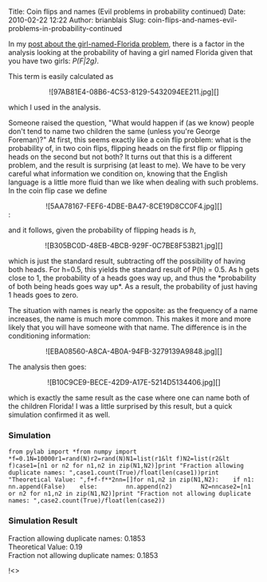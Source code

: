 Title: Coin flips and names (Evil problems in probability continued)
Date: 2010-02-22 12:22
Author: brianblais
Slug: coin-flips-and-names-evil-problems-in-probability-continued

In my [post about the girl-named-Florida problem][], there is a factor
in the analysis looking at the probability of having a girl named
Florida given that you have two girls: *P(F|2g)*.

This term is easily calculated as

<div style="text-align:center;">
![97AB81E4-08B6-4C53-8129-5432094EE211.jpg][]

</div>

which I used in the analysis.

Someone raised the question, "What would happen if (as we know) people
don't tend to name two children the same (unless you're George
Foreman)?" At first, this seems exactly like a coin flip problem: what
is the probability of, in two coin flips, flipping heads on the first
flip or flipping heads on the second but not both? It turns out that
this is a different problem, and the result is surprising (at least to
me). We have to be very careful what information we condition on,
knowing that the English language is a little more fluid than we like
when dealing with such problems. In the coin flip case we define

<div style="text-align:center;">
![5AA78167-FEF6-4DBE-BA47-8CE19D8CC0F4.jpg][]

</div>
:

and it follows, given the probability of flipping heads is *h*,

<div style="text-align:center;">
![B305BC0D-48EB-4BCB-929F-0C7BE8F53B21.jpg][]

</div>
</p>
which is just the standard result, subtracting off the possibility of
having both heads. For h=0.5, this yields the standard result of P(h) =
0.5. As h gets close to 1, the probability of a heads goes way up, and
thus the *probability of both being heads goes way up*. As a result, the
probability of just having 1 heads goes to zero.

The situation with names is nearly the opposite: as the frequency of a
name increases, the name is much more common. This makes it more and
more likely that you will have someone with that name. The difference is
in the conditioning information:

<div style="text-align:center;">
![EBA08560-A8CA-4B0A-94FB-3279139A9848.jpg][]

</div>

The analysis then goes:

<div style="text-align:center;">
![B10C9CE9-BECE-42D9-A17E-5214D5134406.jpg][]

</div>

which is exactly the same result as the case where one can name both of
the children Florida! I was a little surprised by this result, but a
quick simulation confirmed it as well.

### Simulation

    from pylab import *from numpy import *f=0.1N=10000r1=rand(N)r2=rand(N)N1=list(r1&lt f)N2=list(r2&lt f)case1=[n1 or n2 for n1,n2 in zip(N1,N2)]print "Fraction allowing duplicate names: ",case1.count(True)/float(len(case1))print "Theoretical Value: ",f+f-f**2nn=[]for n1,n2 in zip(N1,N2):    if n1:        nn.append(False)    else:        nn.append(n2)        N2=nncase2=[n1 or n2 for n1,n2 in zip(N1,N2)]print "Fraction not allowing duplicate names: ",case2.count(True)/float(len(case2))

### Simulation Result

Fraction allowing duplicate names: 0.1853  
Theoretical Value: 0.19  
Fraction not allowing duplicate names: 0.1853

<div class="blogger-post-footer">
!<>

</div>

  [post about the girl-named-Florida problem]: http://bblais.blogspot.com/2010/01/there-once-was-girl-named-florida-aka.html
  [97AB81E4-08B6-4C53-8129-5432094EE211.jpg]: http://lh3.ggpht.com/_VLTJPGH7Stw/S4Jx1rj-4wI/AAAAAAAAGN4/u4sMDWEq0y4/97AB81E4-08B6-4C53-8129-5432094EE211.jpg?imgmax=800
  [5AA78167-FEF6-4DBE-BA47-8CE19D8CC0F4.jpg]: http://lh4.ggpht.com/_VLTJPGH7Stw/S4JzKq7joYI/AAAAAAAAGOA/fyAfRau4UrA/5AA78167-FEF6-4DBE-BA47-8CE19D8CC0F4.jpg?imgmax=800
  [B305BC0D-48EB-4BCB-929F-0C7BE8F53B21.jpg]: http://lh6.ggpht.com/_VLTJPGH7Stw/S4J0OmC1EPI/AAAAAAAAGOI/8w2ZdwcWgn4/B305BC0D-48EB-4BCB-929F-0C7BE8F53B21.jpg?imgmax=800
  [EBA08560-A8CA-4B0A-94FB-3279139A9848.jpg]: http://lh5.ggpht.com/_VLTJPGH7Stw/S4J1sa1NCyI/AAAAAAAAGOQ/_WB3zDnMoss/EBA08560-A8CA-4B0A-94FB-3279139A9848.jpg?imgmax=800
  [B10C9CE9-BECE-42D9-A17E-5214D5134406.jpg]: http://lh4.ggpht.com/_VLTJPGH7Stw/S4J2p2E6wmI/AAAAAAAAGOY/QVCf0OBV6CA/B10C9CE9-BECE-42D9-A17E-5214D5134406.jpg?imgmax=800
